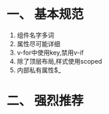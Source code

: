 # 一、 **基本规范**

1. 组件名字多词
2. 属性尽可能详细
3. v-for中使用key,禁用v-if
4. 除了顶层布局,样式使用scoped
5. 内部私有属性\$\_

# 二、 **强烈推荐**